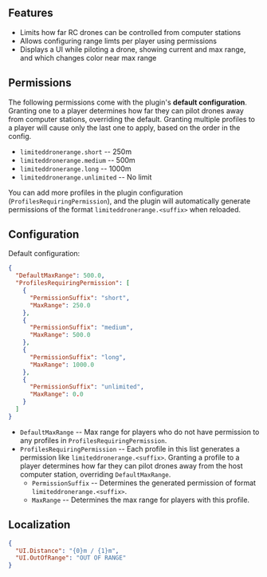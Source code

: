 ## Features

- Limits how far RC drones can be controlled from computer stations
- Allows configuring range limts per player using permissions
- Displays a UI while piloting a drone, showing current and max range, and which changes color near max range

## Permissions

The following permissions come with the plugin's **default configuration**. Granting one to a player determines how far they can pilot drones away from computer stations, overriding the default. Granting multiple profiles to a player will cause only the last one to apply, based on the order in the config.

- `limiteddronerange.short` -- 250m
- `limiteddronerange.medium` -- 500m
- `limiteddronerange.long` -- 1000m
- `limiteddronerange.unlimited` -- No limit

You can add more profiles in the plugin configuration (`ProfilesRequiringPermission`), and the plugin will automatically generate permissions of the format `limiteddronerange.<suffix>` when reloaded.

## Configuration

Default configuration:

```json
{
  "DefaultMaxRange": 500.0,
  "ProfilesRequiringPermission": [
    {
      "PermissionSuffix": "short",
      "MaxRange": 250.0
    },
    {
      "PermissionSuffix": "medium",
      "MaxRange": 500.0
    },
    {
      "PermissionSuffix": "long",
      "MaxRange": 1000.0
    },
    {
      "PermissionSuffix": "unlimited",
      "MaxRange": 0.0
    }
  ]
}
```

- `DefaultMaxRange` -- Max range for players who do not have permission to any profiles in `ProfilesRequiringPermission`.
- `ProfilesRequiringPermission` -- Each profile in this list generates a permission like `limiteddronerange.<suffix>`. Granting a profile to a player determines how far they can pilot drones away from the host computer station, overriding `DefaultMaxRange`.
  - `PermissionSuffix` -- Determines the generated permission of format `limiteddronerange.<suffix>`.
  - `MaxRange` -- Determines the max range for players with this profile.

## Localization

```json
{
  "UI.Distance": "{0}m / {1}m",
  "UI.OutOfRange": "OUT OF RANGE"
}
```
